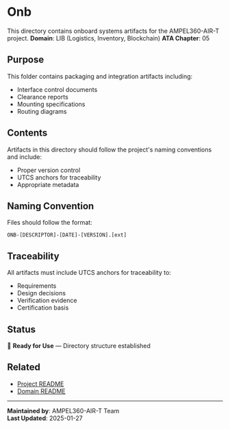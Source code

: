 # Onb
This directory contains onboard systems artifacts for the AMPEL360-AIR-T project.
**Domain**: LIB (Logistics, Inventory, Blockchain)
**ATA Chapter**: 05

## Purpose
This folder contains packaging and integration artifacts including:
- Interface control documents
- Clearance reports
- Mounting specifications
- Routing diagrams

## Contents
Artifacts in this directory should follow the project's naming conventions and include:
- Proper version control
- UTCS anchors for traceability
- Appropriate metadata

## Naming Convention
Files should follow the format:
```
ONB-[DESCRIPTOR]-[DATE]-[VERSION].[ext]
```

## Traceability
All artifacts must include UTCS anchors for traceability to:
- Requirements
- Design decisions
- Verification evidence
- Certification basis

## Status
🚧 **Ready for Use** — Directory structure established

## Related
- [Project README](../../README.md)
- [Domain README](../../../README.md)

---
**Maintained by**: AMPEL360-AIR-T Team  
**Last Updated**: 2025-01-27
